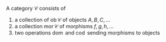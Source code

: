 A category $\mathcal{C}$ consists of
1. a collection of $\operatorname{ob}\mathcal{C}$  of objects $A, B, C,\dots$
2. a collection $\operatorname{mor}\mathcal{C}$ of morphisms $f,g,h, \dots$ 
3. two operations $\operatorname{dom}$ and $\operatorname{cod}$ sending morphisms to objects